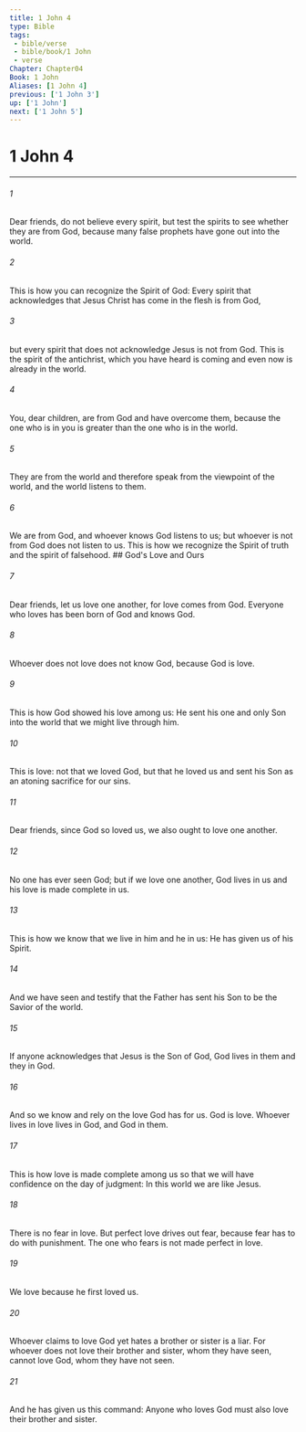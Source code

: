 ```yaml
---
title: 1 John 4
type: Bible
tags:
 - bible/verse
 - bible/book/1 John
 - verse
Chapter: Chapter04
Book: 1 John
Aliases: [1 John 4]
previous: ['1 John 3']
up: ['1 John']
next: ['1 John 5']
---
```

# 1 John 4

***


###### 1 
Dear friends, do not believe every spirit, but test the spirits to see whether they are from God, because many false prophets have gone out into the world. 

###### 2 
This is how you can recognize the Spirit of God: Every spirit that acknowledges that Jesus Christ has come in the flesh is from God, 

###### 3 
but every spirit that does not acknowledge Jesus is not from God. This is the spirit of the antichrist, which you have heard is coming and even now is already in the world. 

###### 4 
You, dear children, are from God and have overcome them, because the one who is in you is greater than the one who is in the world. 

###### 5 
They are from the world and therefore speak from the viewpoint of the world, and the world listens to them. 

###### 6 
We are from God, and whoever knows God listens to us; but whoever is not from God does not listen to us. This is how we recognize the Spirit of truth and the spirit of falsehood. ## God's Love and Ours 

###### 7 
Dear friends, let us love one another, for love comes from God. Everyone who loves has been born of God and knows God. 

###### 8 
Whoever does not love does not know God, because God is love. 

###### 9 
This is how God showed his love among us: He sent his one and only Son into the world that we might live through him. 

###### 10 
This is love: not that we loved God, but that he loved us and sent his Son as an atoning sacrifice for our sins. 

###### 11 
Dear friends, since God so loved us, we also ought to love one another. 

###### 12 
No one has ever seen God; but if we love one another, God lives in us and his love is made complete in us. 

###### 13 
This is how we know that we live in him and he in us: He has given us of his Spirit. 

###### 14 
And we have seen and testify that the Father has sent his Son to be the Savior of the world. 

###### 15 
If anyone acknowledges that Jesus is the Son of God, God lives in them and they in God. 

###### 16 
And so we know and rely on the love God has for us. God is love. Whoever lives in love lives in God, and God in them. 

###### 17 
This is how love is made complete among us so that we will have confidence on the day of judgment: In this world we are like Jesus. 

###### 18 
There is no fear in love. But perfect love drives out fear, because fear has to do with punishment. The one who fears is not made perfect in love. 

###### 19 
We love because he first loved us. 

###### 20 
Whoever claims to love God yet hates a brother or sister is a liar. For whoever does not love their brother and sister, whom they have seen, cannot love God, whom they have not seen. 

###### 21 
And he has given us this command: Anyone who loves God must also love their brother and sister. 
